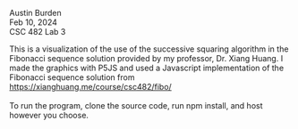 Austin Burden <br>
Feb 10, 2024 <br>
CSC 482 Lab 3 <br>

This is a visualization of the use of the successive squaring algorithm in the Fibonacci sequence solution provided by my professor, Dr. Xiang Huang.
I made the graphics with P5JS and used a Javascript implementation of the Fibonacci sequence solution from https://xianghuang.me/course/csc482/fibo/<br>
<br>
To run the program, clone the source code, run npm install, and host however you choose.
